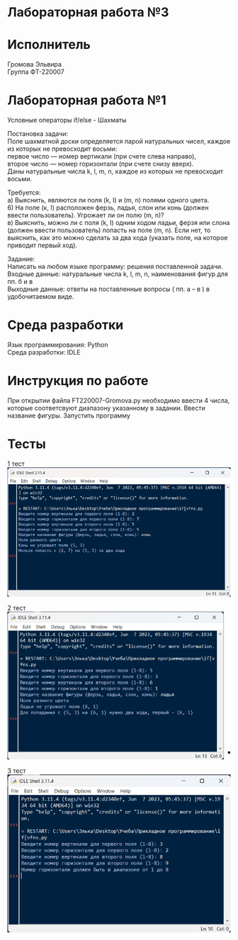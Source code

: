# Лабораторная работа №3

# Исполнитель
Громова Эльвира  
Группа ФТ-220007

# Лабораторная работа №1
Условные операторы if/else - Шахматы

Постановка задачи:  
Поле шахматной доски определяется парой натуральных чисел,
каждое из которых не превосходит восьми:  
первое число — номер вертикали (при счете слева направо),  
второе число — номер горизонтали (при счете снизу вверх).  
Даны натуральные числа k, l, m, n,
каждое из которых не превосходит восьми.  

Требуется:  
а) Выяснить, являются ли поля (k, I) и (m, n) полями одного цвета.  
6) На поле (к, I) расположен ферзь, ладья, слон или конь (должен ввести пользователь). Угрожает ли он полю (m, n)?  
в) Выяснить, можно ли с поля (k, I) одним ходом ладьи, ферзя или слона (должен ввести пользователь) попасть на поле (m, n). Если нет, то выяснить, как это можно сделать за два хода (указать поле, на которое приводит первый ход).

Задание:  
Написать на любом языке программу: решения поставленной задачи.
Входные данные: натуральные числа k, l, m, n, наименования фигур для пп. б и в  
Выходные данные: ответы на поставленные вопросы ( пп. а – в ) в удобочитаемом виде.

# Среда разработки
Язык программирования: Python  
Среда разработки: IDLE

# Инструкция по работе
При открытии файла FT220007-Gromova.py необходимо ввести 4 числа, которые соответсвуют диапазону указанному в задании. Ввести название фигуры. Запустить программу

# Тесты
1 тест
![Фото к заданию 1](1.png)

2 тест
![Фото к заданию 1](2.png)

3 тест
![Фото к заданию 1](3.png)
